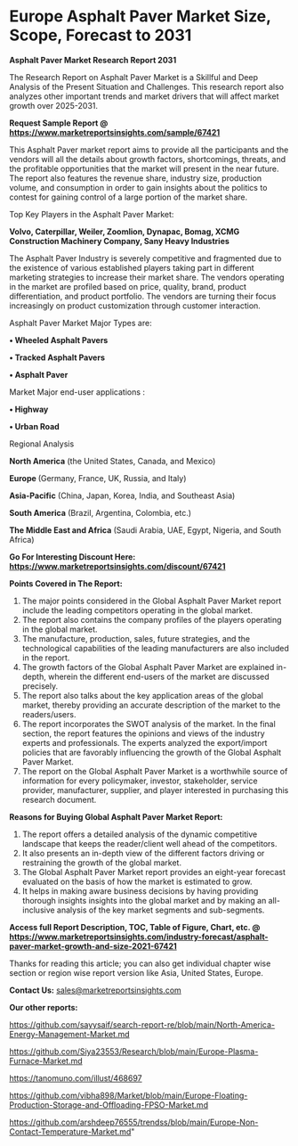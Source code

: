 # Europe Asphalt Paver Market Size, Scope, Forecast to 2031

<strong>Asphalt Paver Market Research Report 2031</strong>

The Research Report on Asphalt Paver Market is a Skillful and Deep Analysis of the Present Situation and Challenges. This research report also analyzes other important trends and market drivers that will affect market growth over 2025-2031.

<strong>Request Sample Report @ <a href=https://www.marketreportsinsights.com/sample/67421>https://www.marketreportsinsights.com/sample/67421</a></strong>

This Asphalt Paver market report aims to provide all the participants and the vendors will all the details about growth factors, shortcomings, threats, and the profitable opportunities that the market will present in the near future. The report also features the revenue share, industry size, production volume, and consumption in order to gain insights about the politics to contest for gaining control of a large portion of the market share.

Top Key Players in the Asphalt Paver Market:

<strong>Volvo, Caterpillar, Weiler, Zoomlion, Dynapac, Bomag, XCMG Construction Machinery Company, Sany Heavy Industries</strong>

The Asphalt Paver Industry is severely competitive and fragmented due to the existence of various established players taking part in different marketing strategies to increase their market share. The vendors operating in the market are profiled based on price, quality, brand, product differentiation, and product portfolio. The vendors are turning their focus increasingly on product customization through customer interaction.

Asphalt Paver Market Major Types are:

<strong>• Wheeled Asphalt Pavers

• Tracked Asphalt Pavers

• Asphalt Paver</strong>

Market Major end-user applications :

<strong>• Highway

• Urban Road</strong>

Regional Analysis

</u><strong><b>North America</b></strong> (the United States, Canada, and Mexico)

<strong><b>Europe </b></strong>(Germany, France, UK, Russia, and Italy)

<strong><b>Asia-Pacific</b></strong> (China, Japan, Korea, India, and Southeast Asia)

<strong><b>South America</b></strong> (Brazil, Argentina, Colombia, etc.)

<strong><b>The Middle East and Africa</b></strong> (Saudi Arabia, UAE, Egypt, Nigeria, and South Africa)

<strong>Go For Interesting Discount Here: <a href=https://www.marketreportsinsights.com/discount/67421>https://www.marketreportsinsights.com/discount/67421</a></strong>

<strong>Points Covered in The Report:</strong>
<ol>
  <li>The major points considered in the Global Asphalt Paver Market report include the leading competitors operating in the global market.</li>
  <li>The report also contains the company profiles of the players operating in the global market.</li>
  <li>The manufacture, production, sales, future strategies, and the technological capabilities of the leading manufacturers are also included in the report.</li>
  <li>The growth factors of the Global Asphalt Paver Market are explained in-depth, wherein the different end-users of the market are discussed precisely.</li>
  <li>The report also talks about the key application areas of the global market, thereby providing an accurate description of the market to the readers/users.</li>
  <li>The report incorporates the SWOT analysis of the market. In the final section, the report features the opinions and views of the industry experts and professionals. The experts analyzed the export/import policies that are favorably influencing the growth of the Global Asphalt Paver Market.</li>
  <li>The report on the Global Asphalt Paver Market is a worthwhile source of information for every policymaker, investor, stakeholder, service provider, manufacturer, supplier, and player interested in purchasing this research document.</li>
</ol>
<strong>Reasons for Buying Global Asphalt Paver Market Report:</strong>

<ol>
  <li>The report offers a detailed analysis of the dynamic competitive landscape that keeps the reader/client well ahead of the competitors.</li>
  <li>It also presents an in-depth view of the different factors driving or restraining the growth of the global market.</li>
  <li>The Global Asphalt Paver Market report provides an eight-year forecast evaluated on the basis of how the market is estimated to grow.</li>
  <li>It helps in making aware business decisions by having providing thorough insights insights into the global market and by making an all-inclusive analysis of the key market segments and sub-segments.</li>
</ol>
<strong>Access full Report Description, TOC, Table of Figure, Chart, etc. @ <a href=https://www.marketreportsinsights.com/industry-forecast/asphalt-paver-market-growth-and-size-2021-67421>https://www.marketreportsinsights.com/industry-forecast/asphalt-paver-market-growth-and-size-2021-67421</a></strong>


Thanks for reading this article; you can also get individual chapter wise section or region wise report version like Asia, United States, Europe.

<strong>Contact Us:</strong>
sales@marketreportsinsights.com

<strong>Our other reports:</strong>

<a href=https://github.com/sayysaif/search-report-re/blob/main/North-America-Energy-Management-Market.md>https://github.com/sayysaif/search-report-re/blob/main/North-America-Energy-Management-Market.md</a>

<a href=https://github.com/Siya23553/Research/blob/main/Europe-Plasma-Furnace-Market.md>https://github.com/Siya23553/Research/blob/main/Europe-Plasma-Furnace-Market.md</a>

<a href=https://tanomuno.com/illust/468697>https://tanomuno.com/illust/468697</a>

<a href=https://github.com/vibha898/Market/blob/main/Europe-Floating-Production-Storage-and-Offloading-FPSO-Market.md>https://github.com/vibha898/Market/blob/main/Europe-Floating-Production-Storage-and-Offloading-FPSO-Market.md</a>

<a href=https://github.com/arshdeep76555/trendss/blob/main/Europe-Non-Contact-Temperature-Market.md>https://github.com/arshdeep76555/trendss/blob/main/Europe-Non-Contact-Temperature-Market.md</a>"
